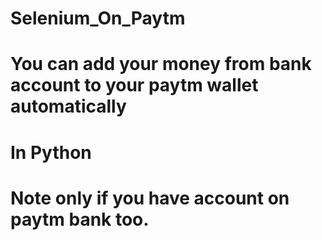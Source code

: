 # Selenium_On_Paytm
# You can add your money from bank account to your paytm wallet automatically
# In Python
# Note only if you have account on paytm bank too.





